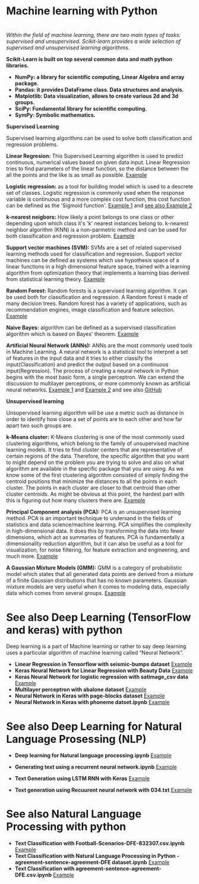 


#  Machine learning with Python <h1>
*Within the field of machine learning, there are two main types of tasks: supervised and unsupervised. Scikit-learn provides a wide selection of supervised and unsupervised learning algorithms.* 

****Scikit-Learn** is built on top several common data and math python libraries.**

*  **NumPy: a library for scientific computing, Linear Algebra and array package.**
*  **Pandas: it provides DataFrame class. Data structures and analysis.**
*  **Matplotlib: Data visualization, allows to create various 2d and 3d groups.**
*  **SciPy: Fundamental library for scientific computing.**
*  **SymPy: Symbolic mathematics.**

****Supervised** Learning**

 Supervised learning algorithms can be used to solve both classification and regression problems.

**Linear Regresion:** 
This Supervised Learning algorithm is used to predict continuous, numerical values based on given data input. Linear Regression tries to find parameters of the linear function, so the distance between the all the points and the like is as small as possible.
[Example](https://github.com/pythonuzgit/elmurodov_linearregression/blob/master/LinearRegression%20with%20cars%20datasets.ipynb)

**Logistic regression:** 
as a tool for building model which is used to a descrete set of classes. Logistic regression is commonly used when the response variable is continuous and a more complex cost function, this cost function can be defined as the 'Sigmoid function'.
[Example 1](https://github.com/pythonuzgit/samuz/blob/master/Logistic%20Regression%20.ipynb)
and [see also Example 2](https://github.com/pythonuzgit/elmurodov_logistic)

**k-nearest neigbors:** 
How likely a point belongs to one class or other depending upon which class it's 'k' nearest instances belong to.
k-nearest neighbor algorithm (KNN) is a non-parmetric method and can be used for both classification and regression problem.
[Example](https://github.com/pythonuzgit/samuz/blob/master/k%20nearest%20neighbors%20classifications.ipynb)

**Support vector machines (SVM):** 
SVMs are a set of related supervised learning methods used for classification and regression. Support vector machines can be defined as systems which use hypothesis space of a linear functions in a high dimensional feature space, trained with a learning algorithm from optimization theory that implements a learning bias derived from statistical learning theory. 
[Example](https://github.com/pythonuzgit/samuz/blob/master/Support%20Vector%20Machine%20with%20Nonlinear%20kernel.ipynb)


**Random Forest:**
Random forests is a supervised learning algorithm. It can be used both for classification and regression. A Random forest ii made of many decision trees. Random forest has a variety of applications, such as recommendation engines, image classification and feature selection. 
[Example](https://github.com/pythonuzgit/elmurodov_RandomForest.git)


**Naive Bayes:** 
algorithm can be defined as a supervised classification algorithm which is based on Bayes' theorem.
[Example](https://github.com/pythonuzgit/samuz/blob/master/Naive%20Bayes%20Classifier%20with%20fuit_test.csv%20data.ipynb)

**Artificial Neural Network (ANNs):**
ANNs are the most commonly used tools in Machine Learning. A neural network is a statistical tool to interpret a set of features in the input data and it tries to either classify the input(Classification) and predict the output based on a continuous input(Regression).
The process of creating a neural network in Python begins with the most basic form, a single perceptron. We can extend the discussion to multilayer perceptrons, or more commonly known as artificial neural networks.
[Example 1](https://github.com/pythonuzgit/elmurodov) and
[Example 2](https://github.com/pythonuzgit/elmurodov/blob/master/Artificial%20Neural%20Networks%20with%20climate-model-simulation-crashes_csv.ipynb) and see also
[GitHub](https://github.com/pythonuzgit/elmurodov/blob/master/Neural_Network%20with%20diabets%20data.ipynb)





****Unsupervised** learning**

Unsupervised learning algorithm will be use a metric such as distance in order to identify how close a set of points are to each other and how far apart two such groups are.

**k-Means cluster:** 
K-Means clustering is one of the most commonly used clustering algorithms, which belong to the family of unsupervised machine learning models. It tries to find cluster centers that are representative of certain regions of the data. Therefore, the specific algorithm that you want to might depend on the problem you are trying to solve and also on what algorithm are available in the specific package that you are using. As we know some of the first clustering algorithm consisted of simply finding the centroid positions that minimize the distances to all the points in each cluster. The points in each cluster are closer to that centroid than other cluster centroids. As might be obvious at this point, the hardest part with this is figuring out how many clusters there are.
[Example](https://github.com/pythonuzgit/samuz/blob/master/K-Means%20Clusters%20with%20ipl.csv.ipynb)


**Principal Component analysis (PCA):**
PCA is an unsupervised learning method.
PCA is an important technique to undersand in the fields of statistics and data science/machine learning. PCA simplifies the complexity in high-dimensional data. It does this by transforming the data into fewer dimensions, which act as summaries of features. PCA is fundamentally a dimensionality reduction algorithm, but it can also be useful as a tool for visualization, for noise filtering, for feature extraction and engineering, and much more.
[Example](https://github.com/pythonuzgit/elmurodov_pca/blob/master/Principal%20Component%20analysis%20with%20motor%20datasets.ipynb)


**A Gaussian Mixture Models (GMM):**
GMM is a category of probabilistic model which states that all generated data points are derived from a mixture of a finite Gaussian distributions that has no known parameters.
Gaussian mixture models are very useful when it comes to modeling data, especially data which comes from several groups.
[Example](https://github.com/pythonuzgit/elmurodov_gmm/blob/master/Gaussian%20Mixture%20Model%20(GMM)%20with%20motor%20datasets.ipynb)


# See also Deep Learning (TensorFlow and keras) with python

Deep learning is a part of Machine learning or rather to say deep learning uses a particular algorithm of machine learning called “Neural Network”. 



*  **Linear Regression in Tensorflow with seismic-bumps dataset** [Example](https://github.com/pythonuzgit/elmurodov_tensorflow)
*  **Keras Neural Network for Linear Regression with Beauty Data** [Example](https://github.com/pythonuzgit/elmurodov_tensorflow/commit/3929085d0a8787635b4b2f79eb73a3a27f4b3e98)
*  **Keras Neural Network for logistic regression with satimage_csv data** [Example](https://github.com/pythonuzgit/elmurodov_tensorflow/blob/master/Keras%20Neural%20Network%20for%20logistic%20regression%20with%20satimage_csv%20data.ipynb)
*  **Multilayer perceptron with abalone dataset** [Example](https://github.com/pythonuzgit/elmurodov_tensorflow/blob/master/Multilayer%20perceptron%20with%20abalone%20dataset.ipynb)
*  **Neural Network in Keras with page-blocks dataset** [Example](https://github.com/pythonuzgit/elmurodov_tensorflow/blob/master/Neural%20Network%20in%20Keras%20with%20page-blocks%20dataset.ipynb)
*  **Neural Network in Keras with phoneme datset.ipynb** [Example](https://github.com/pythonuzgit/elmurodov_tensorflow/blob/master/Neural%20Network%20in%20Keras%20with%20phoneme%20datset.ipynb)


# See also Deep Learning for Natural Language Prosessing (NLP)

* **Deep learning for Natural language processing.ipynb** [Example](https://github.com/pythonuzgit/elmurodov_Deep-learning-for-NLP/blob/master/Deep%20learning%20for%20Natural%20language%20processing.ipynb)

* **Generating text using a recurrent neural network.ipynb** [Example](https://github.com/pythonuzgit/elmurodov_Deep-learning-for-NLP/blob/master/Generating%20text%20using%20a%20recurrent%20neural%20network.ipynb)


* **Text Generation using LSTM RNN with Keras** [Example](https://github.com/pythonuzgit/elmurodov_Deep-learning-for-NLP/blob/master/Text%20Generation%20using%20LSTM%20RNN%20with%20Keras.ipynb)



* **Text generation using Recuurent neural network with 034.txt** [Example](https://github.com/pythonuzgit/elmurodov_Deep-learning-for-NLP/blob/master/Text%20generation%20using%20Recurrent%20neural%20network%20with%20034.txt.ipynb)





# See also Natural Language Processing with python


* **Text Classification with Football-Scenarios-DFE-832307.csv.ipynb** [Example](https://github.com/pythonuzgit/elmurodov_Natural-Language-Process/blob/master/Text%20Classification%20with%20Football-Scenarios-DFE-832307.csv.ipynb)
* **Text Classification with Natural Language Processing in Python - agreement-sentence-agreement-DFE dataset.ipynb** [Example](https://github.com/pythonuzgit/elmurodov_Natural-Language-Process/blob/master/Text%20Classification%20with%20Natural%20Language%20Processing%20in%20Python%20-%20agreement-sentence-agreement-DFE%20dataset.ipynb)
* **Text Classification with agreement-sentence-agreement-DFE.csv.ipynb** [Example](https://github.com/pythonuzgit/elmurodov_Natural-Language-Process/blob/master/Text%20Classification%20with%20agreement-sentence-agreement-DFE.csv.ipynb)
